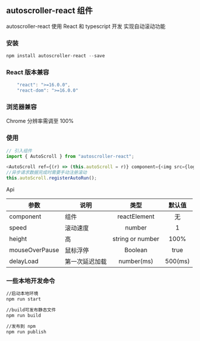 ## autoscroller-react 组件

autoscroller-react 使用 React 和 typescript 开发 实现自动滚动功能

### 安装

```javascript
npm install autoscroller-react --save
```

### React 版本兼容

```javascript
    "react": ">=16.0.0",
    "react-dom": ">=16.0.0"
```

### 浏览器兼容

Chrome 分辨率需调至 100%

### 使用

```javascript
// 引入组件
import { AutoScroll } from "autoscroller-react";

<AutoScroll ref={(r) => (this.autoScroll = r)} component={<img src={logo} alt="logo" />} height={400} />;
//异步请求数据完成时需要手动注册滚动
this.autoScroll.registerAutoRun();
```

Api

| 参数           | 说明           |       类型       | 默认值  |
| -------------- | -------------- | :--------------: | :-----: |
| component      | 组件           |   reactElement   |   无    |
| speed          | 滚动速度       |      number      |    1    |
| height         | 高             | string or number |  100%   |
| mouseOverPause | 鼠标浮停       |     Boolean      |  true   |
| delayLoad      | 第一次延迟加载 |    number(ms)    | 500(ms) |

### 一些本地开发命令

```bash
//启动本地环境
npm run start

//build可发布静态文件
npm run build

//发布到 npm
npm run publish
```
